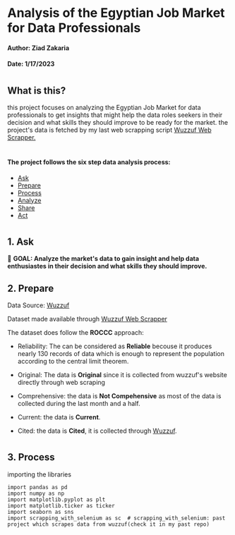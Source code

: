 # Analysis of the Egyptian Job Market for Data Professionals
#### Author: **Ziad Zakaria** 
#### Date: **1/17/2023**
#

## What is this?
this project focuses on analyzing the Egyptian Job Market for data professionals to get insights that might help the data roles seekers in their decision and what skills they should improve to be ready for the market. the project's data is fetched by my last web scrapping script [Wuzzuf Web Scrapper.
](https://github.com/ziad0x0f/Wuzzuf-Web-Scraper) 

#

#### The project follows the six step data analysis process: ####

* [Ask](#1-ask)
* [Prepare](#2-prepare)
* [Process](#3-process)
* [Analyze](#4-analyze)
* [Share](#5-share)
* [Act](#6-act)
#



## 1. Ask
:red_circle: **GOAL: Analyze the market's data to gain insight and help data enthusiastes in their decision and what skills they should improve.**


## 2. Prepare 
Data Source: [Wuzzuf](https://wuzzuf.net/jobs/egypt)

Dataset made available through [Wuzzuf Web Scrapper
](https://github.com/ziad0x0f/Wuzzuf-Web-Scraper) 

The dataset does follow the **ROCCC** approach:
- Reliability: The can be considered as **Reliable** becouse it produces nearly 130 records of data which is enough to represent the population according to the central limit theorem.  

- Original: The data is **Original** since it is collected from wuzzuf's website directly through web scraping
- Comprehensive: the data is **Not Compehensive** as most of the data is collected during the last month and a half.
- Current:  the data is **Current**. 
- Cited: the data is **Cited**, it is collected through [Wuzzuf](https://wuzzuf.net/jobs/egypt).
#

## 3. Process 
importing the libraries 
```
import pandas as pd
import numpy as np
import matplotlib.pyplot as plt
import matplotlib.ticker as ticker
import seaborn as sns
import scrapping_with_selenium as sc  # scrapping_with_selenium: past project which scrapes data from wuzzuf(check it in my past repo)
```